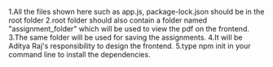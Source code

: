 1.All the files shown here such as app.js, package-lock.json should be in the root folder
2.root folder should also contain a folder named "assignment_folder" which will be used to view the pdf on the frontend.
3.The same folder will be used for saving the assignments.
4.It will be Aditya Raj's responsibility to design the frontend.
5.type npm init in your command line to install the dependencies.
